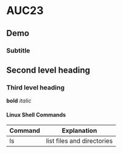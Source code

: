 # AUC23
## Demo
### Subtitle
## Second level heading
### Third level heading
**bold** *italic*

#### Linux Shell Commands

|  Command | Explanation  |
|--| --|
|  ls  | list files and directories  |
